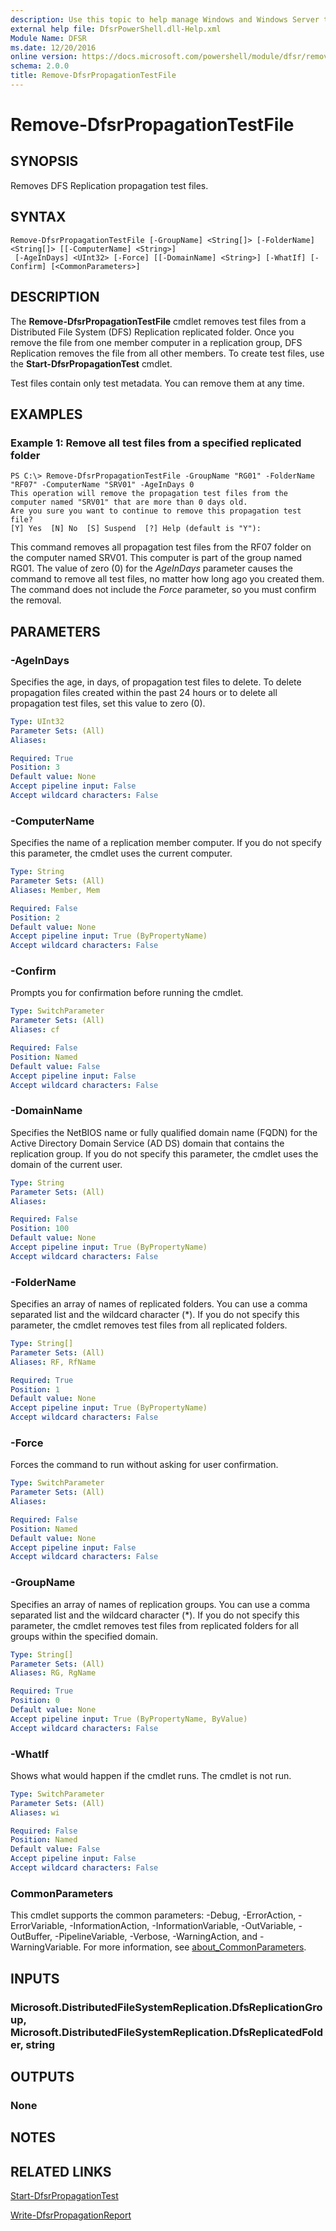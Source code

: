 ```yaml
---
description: Use this topic to help manage Windows and Windows Server technologies with Windows PowerShell.
external help file: DfsrPowerShell.dll-Help.xml
Module Name: DFSR
ms.date: 12/20/2016
online version: https://docs.microsoft.com/powershell/module/dfsr/remove-dfsrpropagationtestfile?view=windowsserver2019-ps&wt.mc_id=ps-gethelp
schema: 2.0.0
title: Remove-DfsrPropagationTestFile
---
```


# Remove-DfsrPropagationTestFile

## SYNOPSIS
Removes DFS Replication propagation test files.

## SYNTAX

```
Remove-DfsrPropagationTestFile [-GroupName] <String[]> [-FolderName] <String[]> [[-ComputerName] <String>]
 [-AgeInDays] <UInt32> [-Force] [[-DomainName] <String>] [-WhatIf] [-Confirm] [<CommonParameters>]
```

## DESCRIPTION
The **Remove-DfsrPropagationTestFile** cmdlet removes test files from a Distributed File System (DFS) Replication replicated folder.
Once you remove the file from one member computer in a replication group, DFS Replication removes the file from all other members.
To create test files, use the **Start-DfsrPropagationTest** cmdlet.

Test files contain only test metadata.
You can remove them at any time.

## EXAMPLES

### Example 1: Remove all test files from a specified replicated folder
```
PS C:\> Remove-DfsrPropagationTestFile -GroupName "RG01" -FolderName "RF07" -ComputerName "SRV01" -AgeInDays 0
This operation will remove the propagation test files from the computer named "SRV01" that are more than 0 days old.
Are you sure you want to continue to remove this propagation test file?
[Y] Yes  [N] No  [S] Suspend  [?] Help (default is "Y"):
```

This command removes all propagation test files from the RF07 folder on the computer named SRV01.
This computer is part of the group named RG01.
The value of zero (0) for the *AgeInDays* parameter causes the command to remove all test files, no matter how long ago you created them.
The command does not include the *Force* parameter, so you must confirm the removal.

## PARAMETERS

### -AgeInDays
Specifies the age, in days, of propagation test files to delete.
To delete propagation files created within the past 24 hours or to delete all propagation test files, set this value to zero (0).

```yaml
Type: UInt32
Parameter Sets: (All)
Aliases: 

Required: True
Position: 3
Default value: None
Accept pipeline input: False
Accept wildcard characters: False
```

### -ComputerName
Specifies the name of a replication member computer.
If you do not specify this parameter, the cmdlet uses the current computer.

```yaml
Type: String
Parameter Sets: (All)
Aliases: Member, Mem

Required: False
Position: 2
Default value: None
Accept pipeline input: True (ByPropertyName)
Accept wildcard characters: False
```

### -Confirm
Prompts you for confirmation before running the cmdlet.

```yaml
Type: SwitchParameter
Parameter Sets: (All)
Aliases: cf

Required: False
Position: Named
Default value: False
Accept pipeline input: False
Accept wildcard characters: False
```

### -DomainName
Specifies the NetBIOS name or fully qualified domain name (FQDN) for the Active Directory Domain Service (AD DS) domain that contains the replication group.
If you do not specify this parameter, the cmdlet uses the domain of the current user.

```yaml
Type: String
Parameter Sets: (All)
Aliases: 

Required: False
Position: 100
Default value: None
Accept pipeline input: True (ByPropertyName)
Accept wildcard characters: False
```

### -FolderName
Specifies an array of names of replicated folders.
You can use a comma separated list and the wildcard character (*).
If you do not specify this parameter, the cmdlet removes test files from all replicated folders.

```yaml
Type: String[]
Parameter Sets: (All)
Aliases: RF, RfName

Required: True
Position: 1
Default value: None
Accept pipeline input: True (ByPropertyName)
Accept wildcard characters: False
```

### -Force
Forces the command to run without asking for user confirmation.

```yaml
Type: SwitchParameter
Parameter Sets: (All)
Aliases: 

Required: False
Position: Named
Default value: None
Accept pipeline input: False
Accept wildcard characters: False
```

### -GroupName
Specifies an array of names of replication groups.
You can use a comma separated list and the wildcard character (*).
If you do not specify this parameter, the cmdlet removes test files from replicated folders for all groups within the specified domain.

```yaml
Type: String[]
Parameter Sets: (All)
Aliases: RG, RgName

Required: True
Position: 0
Default value: None
Accept pipeline input: True (ByPropertyName, ByValue)
Accept wildcard characters: False
```

### -WhatIf
Shows what would happen if the cmdlet runs.
The cmdlet is not run.

```yaml
Type: SwitchParameter
Parameter Sets: (All)
Aliases: wi

Required: False
Position: Named
Default value: False
Accept pipeline input: False
Accept wildcard characters: False
```

### CommonParameters
This cmdlet supports the common parameters: -Debug, -ErrorAction, -ErrorVariable, -InformationAction, -InformationVariable, -OutVariable, -OutBuffer, -PipelineVariable, -Verbose, -WarningAction, and -WarningVariable. For more information, see [about_CommonParameters](https://go.microsoft.com/fwlink/?LinkID=113216).

## INPUTS

### Microsoft.DistributedFileSystemReplication.DfsReplicationGroup, Microsoft.DistributedFileSystemReplication.DfsReplicatedFolder, string

## OUTPUTS

### None

## NOTES

## RELATED LINKS

[Start-DfsrPropagationTest](./Start-DfsrPropagationTest.md)

[Write-DfsrPropagationReport](./Write-DfsrPropagationReport.md)

